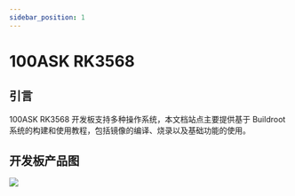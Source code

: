 ```yaml
---
sidebar_position: 1
---
```

# 100ASK RK3568

## 引言

100ASK RK3568 开发板支持多种操作系统，本文档站点主要提供基于 Buildroot 系统的构建和使用教程，包括镜像的编译、烧录以及基础功能的使用。

## 开发板产品图

![](images/100ask-rk3568.png)